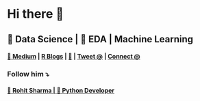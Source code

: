 # Hi there 👋
## :dart: Data Science | :monocle_face: EDA | Machine Learning 

#### [:blue_book: Medium](https://medium.com/@shivi.shrishti5) | [R Blogs](https://shrishtivaish-rblogs.netlify.app/) | [:e-mail:](shivi.shrishti5@gmail.com) | [Tweet @](https://twitter.com/ShrishtiVaish) | [Connect @](https://www.linkedin.com/in/shrishti-vaish/)

### Follow him :arrow_heading_down:
#### [:man: Rohit Sharma | :snake: Python Developer](https://github.com/devRawnie)

<!--
**shrish83/shrish83** is a ✨ _special_ ✨ repository because its `README.md` (this file) appears on your GitHub profile.

Here are some ideas to get you started:

- 🔭 I’m currently working on ...
- 🌱 I’m currently learning ...
- 👯 I’m looking to collaborate on ...
- 🤔 I’m looking for help with ...
- 💬 Ask me about ...
- 📫 How to reach me: ...
- 😄 Pronouns: ...
- ⚡ Fun fact: ...
-->
